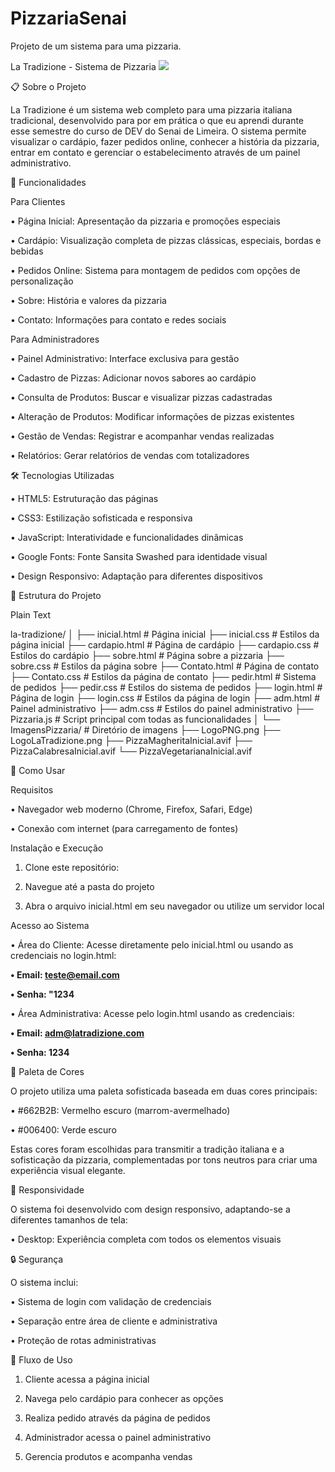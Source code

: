 # PizzariaSenai
Projeto de um sistema para uma pizzaria.


La Tradizione - Sistema de Pizzaria
<img src="ImagensPizzaria/LogoLaTradizione.png">



📋 Sobre o Projeto

La Tradizione é um sistema web completo para uma pizzaria italiana tradicional, desenvolvido para por em prática o que eu aprendi durante esse semestre do curso de DEV do Senai de Limeira. O sistema permite visualizar o cardápio, fazer pedidos online, conhecer a história da pizzaria, entrar em contato e gerenciar o estabelecimento através de um painel administrativo.

🍕 Funcionalidades

Para Clientes

•   Página Inicial: Apresentação da pizzaria e promoções especiais

•   Cardápio: Visualização completa de pizzas clássicas, especiais, bordas e bebidas

•   Pedidos Online: Sistema para montagem de pedidos com opções de personalização

•   Sobre: História e valores da pizzaria

•   Contato: Informações para contato e redes sociais

Para Administradores

•   Painel Administrativo: Interface exclusiva para gestão

•   Cadastro de Pizzas: Adicionar novos sabores ao cardápio

•   Consulta de Produtos: Buscar e visualizar pizzas cadastradas

•   Alteração de Produtos: Modificar informações de pizzas existentes

•   Gestão de Vendas: Registrar e acompanhar vendas realizadas

•   Relatórios: Gerar relatórios de vendas com totalizadores

🛠️ Tecnologias Utilizadas

•   HTML5: Estruturação das páginas

•   CSS3: Estilização sofisticada e responsiva

•   JavaScript: Interatividade e funcionalidades dinâmicas

•   Google Fonts: Fonte Sansita Swashed para identidade visual

•   Design Responsivo: Adaptação para diferentes dispositivos

📂 Estrutura do Projeto

Plain Text


la-tradizione/
│
├── inicial.html           # Página inicial
├── inicial.css            # Estilos da página inicial
├── cardapio.html          # Página de cardápio
├── cardapio.css           # Estilos do cardápio
├── sobre.html             # Página sobre a pizzaria
├── sobre.css              # Estilos da página sobre
├── Contato.html           # Página de contato
├── Contato.css            # Estilos da página de contato
├── pedir.html             # Sistema de pedidos
├── pedir.css              # Estilos do sistema de pedidos
├── login.html             # Página de login
├── login.css              # Estilos da página de login
├── adm.html               # Painel administrativo
├── adm.css                # Estilos do painel administrativo
├── Pizzaria.js            # Script principal com todas as funcionalidades
│
└── ImagensPizzaria/       # Diretório de imagens
    ├── LogoPNG.png
    ├── LogoLaTradizione.png
    ├── PizzaMagheritaInicial.avif
    ├── PizzaCalabresaInicial.avif
    └── PizzaVegetarianaInicial.avif


🚀 Como Usar

Requisitos

•   Navegador web moderno (Chrome, Firefox, Safari, Edge)

•   Conexão com internet (para carregamento de fontes)

Instalação e Execução

1.
    Clone este repositório:

2.
    Navegue até a pasta do projeto

3.
    Abra o arquivo inicial.html em seu navegador ou utilize um servidor local

Acesso ao Sistema

•   Área do Cliente: Acesse diretamente pelo inicial.html ou usando as credenciais no login.html:

**•   Email: teste@email.com** 

**•   Senha: "1234**


•   Área Administrativa: Acesse pelo login.html usando as credenciais:

**•   Email: adm@latradizione.com**

**•   Senha: 1234**



🎨 Paleta de Cores

O projeto utiliza uma paleta sofisticada baseada em duas cores principais:

•   #662B2B: Vermelho escuro (marrom-avermelhado)

•   #006400: Verde escuro

Estas cores foram escolhidas para transmitir a tradição italiana e a sofisticação da pizzaria, complementadas por tons neutros para criar uma experiência visual elegante.

📱 Responsividade

O sistema foi desenvolvido com design responsivo, adaptando-se a diferentes tamanhos de tela:

•   Desktop: Experiência completa com todos os elementos visuais


🔒 Segurança

O sistema inclui:

•   Sistema de login com validação de credenciais

•   Separação entre área de cliente e administrativa

•
Proteção de rotas administrativas

🔄 Fluxo de Uso

1.
    Cliente acessa a página inicial

2.
    Navega pelo cardápio para conhecer as opções

3.
    Realiza pedido através da página de pedidos

4.
    Administrador acessa o painel administrativo

5.
    Gerencia produtos e acompanha vendas



